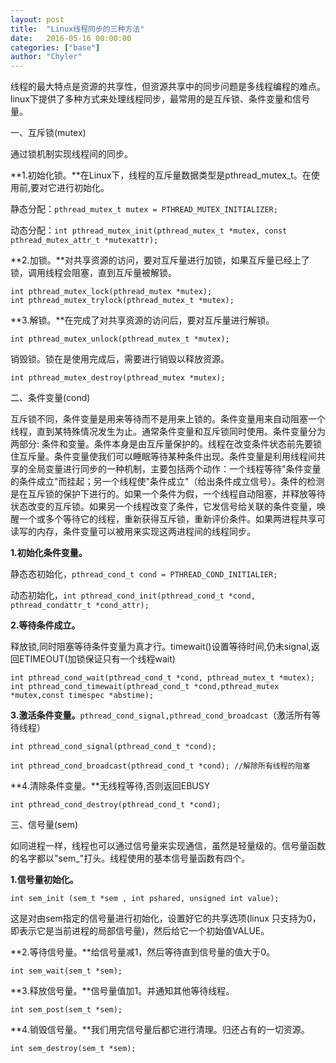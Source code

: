 ```yaml
---
layout: post
title:  "Linux线程同步的三种方法"
date:   2016-05-16 00:00:00
categories: ["base"]
author: "Chyler"
---
```



线程的最大特点是资源的共享性，但资源共享中的同步问题是多线程编程的难点。linux下提供了多种方式来处理线程同步，最常用的是互斥锁、条件变量和信号量。

一、互斥锁(mutex)

通过锁机制实现线程间的同步。

**1.初始化锁。**在Linux下，线程的互斥量数据类型是pthread_mutex_t。在使用前,要对它进行初始化。

静态分配：`pthread_mutex_t mutex = PTHREAD_MUTEX_INITIALIZER;`

动态分配：`int pthread_mutex_init(pthread_mutex_t *mutex, const pthread_mutex_attr_t *mutexattr);`

**2.加锁。**对共享资源的访问，要对互斥量进行加锁，如果互斥量已经上了锁，调用线程会阻塞，直到互斥量被解锁。

```
int pthread_mutex_lock(pthread_mutex *mutex);
int pthread_mutex_trylock(pthread_mutex_t *mutex);
```

**3.解锁。**在完成了对共享资源的访问后，要对互斥量进行解锁。

```
int pthread_mutex_unlock(pthread_mutex_t *mutex);
```

销毁锁。锁在是使用完成后，需要进行销毁以释放资源。

```
int pthread_mutex_destroy(pthread_mutex *mutex);
```

二、条件变量(cond)

互斥锁不同，条件变量是用来等待而不是用来上锁的。条件变量用来自动阻塞一个线程，直到某特殊情况发生为止。通常条件变量和互斥锁同时使用。条件变量分为两部分: 条件和变量。条件本身是由互斥量保护的。线程在改变条件状态前先要锁住互斥量。条件变量使我们可以睡眠等待某种条件出现。条件变量是利用线程间共享的全局变量进行同步的一种机制，主要包括两个动作：一个线程等待"条件变量的条件成立"而挂起；另一个线程使"条件成立"（给出条件成立信号）。条件的检测是在互斥锁的保护下进行的。如果一个条件为假，一个线程自动阻塞，并释放等待状态改变的互斥锁。如果另一个线程改变了条件，它发信号给关联的条件变量，唤醒一个或多个等待它的线程，重新获得互斥锁，重新评价条件。如果两进程共享可读写的内存，条件变量可以被用来实现这两进程间的线程同步。

**1.初始化条件变量。**

静态态初始化，`pthread_cond_t cond = PTHREAD_COND_INITIALIER;`

动态初始化，`int pthread_cond_init(pthread_cond_t *cond, pthread_condattr_t *cond_attr);`

**2.等待条件成立。**

释放锁,同时阻塞等待条件变量为真才行。timewait()设置等待时间,仍未signal,返回ETIMEOUT(加锁保证只有一个线程wait)

```
int pthread_cond_wait(pthread_cond_t *cond, pthread_mutex_t *mutex);
int pthread_cond_timewait(pthread_cond_t *cond,pthread_mutex *mutex,const timespec *abstime);
```

**3.激活条件变量。**`pthread_cond_signal,pthread_cond_broadcast`（激活所有等待线程）

```
int pthread_cond_signal(pthread_cond_t *cond);
```

```
int pthread_cond_broadcast(pthread_cond_t *cond); //解除所有线程的阻塞
```

**4.清除条件变量。**无线程等待,否则返回EBUSY

```
int pthread_cond_destroy(pthread_cond_t *cond);
```

三、信号量(sem)

如同进程一样，线程也可以通过信号量来实现通信，虽然是轻量级的。信号量函数的名字都以"sem_"打头。线程使用的基本信号量函数有四个。

**1.信号量初始化。**

```
int sem_init (sem_t *sem , int pshared, unsigned int value);
```

这是对由sem指定的信号量进行初始化，设置好它的共享选项(linux 只支持为0，即表示它是当前进程的局部信号量)，然后给它一个初始值VALUE。

**2.等待信号量。**给信号量减1，然后等待直到信号量的值大于0。

```
int sem_wait(sem_t *sem);
```

**3.释放信号量。**信号量值加1。并通知其他等待线程。

```
int sem_post(sem_t *sem);
```

**4.销毁信号量。**我们用完信号量后都它进行清理。归还占有的一切资源。

```
int sem_destroy(sem_t *sem);
```
